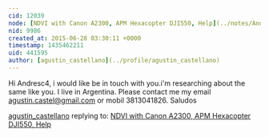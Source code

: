 ```yaml
---
cid: 12039
node: [NDVI with Canon A2300, APM Hexacopter DJI550, Help](../notes/Andresc4/01-28-2014/ndvi-with-canon-a2300-apm-hexacopter-dji550-help)
nid: 9986
created_at: 2015-06-28 03:30:11 +0000
timestamp: 1435462211
uid: 441595
author: [agustin_castellano](../profile/agustin_castellano)
---
```


Hi Andresc4, i would like be in touch with you.i'm researching about the same like you. I live in Argentina. Please contact me my email agustin.castel@gmail.com or mobil 3813041826.
Saludos

[agustin_castellano](../profile/agustin_castellano) replying to: [NDVI with Canon A2300, APM Hexacopter DJI550, Help](../notes/Andresc4/01-28-2014/ndvi-with-canon-a2300-apm-hexacopter-dji550-help)

